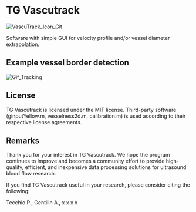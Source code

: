 # TG Vascutrack
![VascuTrack_Icon_Git](https://github.com/PaulT95/TG_VascuTrack/assets/73119114/5431e9a6-67db-4953-962a-252cc5caa28f)

Software with simple GUI for velocity profile and/or vessel diameter extrapolation.



## Example vessel border detection

![Gif_Tracking](https://github.com/PaulT95/TG_VascuTrack/assets/73119114/c64121f7-88d1-44ac-af55-78a93d5bd64f)

## License
TG Vascutrack is licensed under the MIT license.
Third-party software (ginputYellow.m, vesselness2d.m, calibration.m) is used according to their respective license agreements.

## Remarks
Thank you for your interest in TG Vascutrack. We hope the program continues to improve and becomes a community effort to provide high-quality, efficient, and inexpensive data processing solutions for ultrasound blood flow research.

If you find TG Vascutrack useful in your research, please consider citing the following:

Tecchio P., Gentilin A., x x x x
